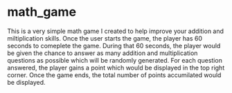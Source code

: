 # math_game

This is a very simple math game I created to help improve your addition and miltiplication skills. Once the user starts the game, the player has 60 seconds to comeplete the game. During that 60 seconds, the player would be given the chance to answer as many addition and multiplication questions as possible which will be randomly generated. For each question answered, the player gains a point which would be displayed in the top right corner. Once the game ends, the total number of points accumilated would be displayed.
